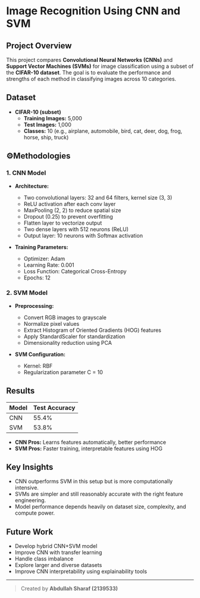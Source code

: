 # Image Recognition Using CNN and SVM

## Project Overview

This project compares **Convolutional Neural Networks (CNNs)** and **Support Vector Machines (SVMs)** for image classification using a subset of the **CIFAR-10 dataset**. The goal is to evaluate the performance and strengths of each method in classifying images across 10 categories.

## Dataset

- **CIFAR-10 (subset)**
  - **Training Images:** 5,000
  - **Test Images:** 1,000
  - **Classes:** 10 (e.g., airplane, automobile, bird, cat, deer, dog, frog, horse, ship, truck)

## ⚙Methodologies

### 1. CNN Model

- **Architecture:**
  - Two convolutional layers: 32 and 64 filters, kernel size (3, 3)
  - ReLU activation after each conv layer
  - MaxPooling (2, 2) to reduce spatial size
  - Dropout (0.25) to prevent overfitting
  - Flatten layer to vectorize output
  - Two dense layers with 512 neurons (ReLU)
  - Output layer: 10 neurons with Softmax activation

- **Training Parameters:**
  - Optimizer: Adam
  - Learning Rate: 0.001
  - Loss Function: Categorical Cross-Entropy
  - Epochs: 12

### 2. SVM Model

- **Preprocessing:**
  - Convert RGB images to grayscale
  - Normalize pixel values
  - Extract Histogram of Oriented Gradients (HOG) features
  - Apply StandardScaler for standardization
  - Dimensionality reduction using PCA

- **SVM Configuration:**
  - Kernel: RBF
  - Regularization parameter C = 10

## Results

| Model | Test Accuracy |
|-------|---------------|
| CNN   | 55.4%         |
| SVM   | 53.8%         |

- **CNN Pros:** Learns features automatically, better performance
- **SVM Pros:** Faster training, interpretable features using HOG

## Key Insights

- CNN outperforms SVM in this setup but is more computationally intensive.
- SVMs are simpler and still reasonably accurate with the right feature engineering.
- Model performance depends heavily on dataset size, complexity, and compute power.

## Future Work

- Develop hybrid CNN+SVM model
- Improve CNN with transfer learning
- Handle class imbalance
- Explore larger and diverse datasets
- Improve CNN interpretability using explainability tools


---

> Created by **Abdullah Sharaf (2139533)**

